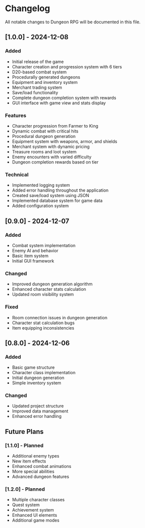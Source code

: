 # Changelog

All notable changes to Dungeon RPG will be documented in this file.

## [1.0.0] - 2024-12-08

### Added
- Initial release of the game
- Character creation and progression system with 6 tiers
- D20-based combat system
- Procedurally generated dungeons
- Equipment and inventory system
- Merchant trading system
- Save/load functionality
- Complete dungeon completion system with rewards
- GUI interface with game view and stats display

### Features
- Character progression from Farmer to King
- Dynamic combat with critical hits
- Procedural dungeon generation
- Equipment system with weapons, armor, and shields
- Merchant system with dynamic pricing
- Treasure rooms and loot system
- Enemy encounters with varied difficulty
- Dungeon completion rewards based on tier

### Technical
- Implemented logging system
- Added error handling throughout the application
- Created save/load system using JSON
- Implemented database system for game data
- Added configuration system

## [0.9.0] - 2024-12-07

### Added
- Combat system implementation
- Enemy AI and behavior
- Basic item system
- Initial GUI framework

### Changed
- Improved dungeon generation algorithm
- Enhanced character stats calculation
- Updated room visibility system

### Fixed
- Room connection issues in dungeon generation
- Character stat calculation bugs
- Item equipping inconsistencies

## [0.8.0] - 2024-12-06

### Added
- Basic game structure
- Character class implementation
- Initial dungeon generation
- Simple inventory system

### Changed
- Updated project structure
- Improved data management
- Enhanced error handling

## Future Plans

### [1.1.0] - Planned
- Additional enemy types
- New item effects
- Enhanced combat animations
- More special abilities
- Advanced dungeon features

### [1.2.0] - Planned
- Multiple character classes
- Quest system
- Achievement system
- Enhanced UI elements
- Additional game modes